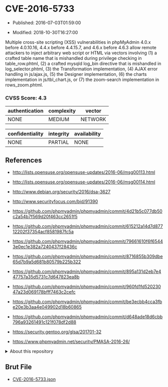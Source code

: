 # CVE-2016-5733

- Published: 2016-07-03T01:59:00

- Modified: 2018-10-30T16:27:00

Multiple cross-site scripting (XSS) vulnerabilities in phpMyAdmin 4.0.x before 4.0.10.16, 4.4.x before 4.4.15.7, and 4.6.x before 4.6.3 allow remote attackers to inject arbitrary web script or HTML via vectors involving (1) a crafted table name that is mishandled during privilege checking in table_row.phtml, (2) a crafted mysqld log_bin directive that is mishandled in log_selector.phtml, (3) the Transformation implementation, (4) AJAX error handling in js/ajax.js, (5) the Designer implementation, (6) the charts implementation in js/tbl_chart.js, or (7) the zoom-search implementation in rows_zoom.phtml.

### CVSS Score: **4.3**

| authentication | complexity | vector |
| --- | --- | --- |
| NONE | MEDIUM | NETWORK |

| confidentiality | integrity | availability |
| --- | --- | --- |
| NONE | PARTIAL | NONE |

## References

* http://lists.opensuse.org/opensuse-updates/2016-06/msg00113.html

* http://lists.opensuse.org/opensuse-updates/2016-06/msg00114.html

* http://www.debian.org/security/2016/dsa-3627

* http://www.securityfocus.com/bid/91390

* https://github.com/phpmyadmin/phpmyadmin/commit/4d21b5c077db50c2a54b7f569d20f463cc2651f5

* https://github.com/phpmyadmin/phpmyadmin/commit/615212a14d7d87712202f37354acf8581987fc5a

* https://github.com/phpmyadmin/phpmyadmin/commit/79661610f6f65443e0ec1e382a7240437f28436c

* https://github.com/phpmyadmin/phpmyadmin/commit/8716855b309dbe65d7b9a5d681b80579b225b322

* https://github.com/phpmyadmin/phpmyadmin/commit/895a131d2eb7e447757a35d5731c7d647823ea8b

* https://github.com/phpmyadmin/phpmyadmin/commit/960fd1fd52023047a23d069178bfff7463c2cefc

* https://github.com/phpmyadmin/phpmyadmin/commit/be3ecbb4cca3fbe20e3b3aa4e049902d18b60865

* https://github.com/phpmyadmin/phpmyadmin/commit/d648ade18d6cbb796a93261491c121f078df2d88

* https://security.gentoo.org/glsa/201701-32

* https://www.phpmyadmin.net/security/PMASA-2016-26/

<details>
<summary>About this repository</summary> 

  This repository is part of the project [Live Hack CVE](https://github.com/Live-Hack-CVE). Main website can be found [www.live-hack.org](https://www.live-hack.org) 
  
  Made by [Sn0wAlice](https://github.com/Sn0wAlice) for the people that care about security and need to have a feed of the latest CVEs. Hope you enjoy it, don't forget to star the repo and follow me on [Twitter](https://twitter.com/Sn0wAlice) and [Github](https://github.com/Sn0wAlice). And that is my [personnal website](https://www.alice-snow.me/)

  - [Home Page](https://github.com/Live-Hack-CVE)
  - [Framework](https://github.com/Live-Hack-CVE/cve-framework)
  - [CVE database](https://github.com/Live-Hack-CVE/full_database)
  - [Changelog](https://github.com/Live-Hack-CVE/Changelog)
</details>

## Brut File

* [CVE-2016-5733.json](https://raw.githubusercontent.com/Live-Hack-CVE/full_database/main/cves/2016/CVE-2016-5733.json)

